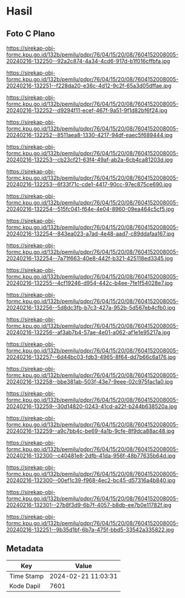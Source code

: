 # Hasil

## Foto C Plano

https://sirekap-obj-formc.kpu.go.id/132b/pemilu/pdpr/76/04/15/20/08/7604152008005-20240216-132250--92a2c874-4a34-4cd6-917d-b1f016cffbfa.jpg

https://sirekap-obj-formc.kpu.go.id/132b/pemilu/pdpr/76/04/15/20/08/7604152008005-20240216-132251--f228da20-e36c-4d12-9c2f-65a3d05dffae.jpg

https://sirekap-obj-formc.kpu.go.id/132b/pemilu/pdpr/76/04/15/20/08/7604152008005-20240216-132252--d9294f11-ecef-467f-9a51-9f1d82bf6f24.jpg

https://sirekap-obj-formc.kpu.go.id/132b/pemilu/pdpr/76/04/15/20/08/7604152008005-20240216-132252--8511aea8-1330-4217-94df-eaec5f689444.jpg

https://sirekap-obj-formc.kpu.go.id/132b/pemilu/pdpr/76/04/15/20/08/7604152008005-20240216-132253--cb23cf21-63f4-49af-ab2a-6cb4ca81203d.jpg

https://sirekap-obj-formc.kpu.go.id/132b/pemilu/pdpr/76/04/15/20/08/7604152008005-20240216-132253--6f33f71c-cde1-4417-90cc-97ec875ce690.jpg

https://sirekap-obj-formc.kpu.go.id/132b/pemilu/pdpr/76/04/15/20/08/7604152008005-20240216-132254--515fc041-f64e-4e04-8960-09ea464c5cf5.jpg

https://sirekap-obj-formc.kpu.go.id/132b/pemilu/pdpr/76/04/15/20/08/7604152008005-20240216-132254--843ea023-a7ad-4e48-aad7-c89ddafaa167.jpg

https://sirekap-obj-formc.kpu.go.id/132b/pemilu/pdpr/76/04/15/20/08/7604152008005-20240216-132254--7a71f663-40e8-442f-b321-425118ed3345.jpg

https://sirekap-obj-formc.kpu.go.id/132b/pemilu/pdpr/76/04/15/20/08/7604152008005-20240216-132255--4cf19246-d954-442c-b4ee-7fe1f54028e7.jpg

https://sirekap-obj-formc.kpu.go.id/132b/pemilu/pdpr/76/04/15/20/08/7604152008005-20240216-132256--5d8dc3fb-b7c3-427a-952b-5d567eb4cfb0.jpg

https://sirekap-obj-formc.kpu.go.id/132b/pemilu/pdpr/76/04/15/20/08/7604152008005-20240216-132256--af3ab7b4-57ae-4e01-a062-af1e1e95217a.jpg

https://sirekap-obj-formc.kpu.go.id/132b/pemilu/pdpr/76/04/15/20/08/7604152008005-20240216-132257--6d44bc03-fdb3-4965-8f64-dd7b66c6a176.jpg

https://sirekap-obj-formc.kpu.go.id/132b/pemilu/pdpr/76/04/15/20/08/7604152008005-20240216-132258--bbe381ab-503f-43e7-9eee-02c975fac1a0.jpg

https://sirekap-obj-formc.kpu.go.id/132b/pemilu/pdpr/76/04/15/20/08/7604152008005-20240216-132259--30d14820-0243-41cd-a22f-b244b638520a.jpg

https://sirekap-obj-formc.kpu.go.id/132b/pemilu/pdpr/76/04/15/20/08/7604152008005-20240216-132259--a9c7bb4c-be69-4a1b-9cfe-8f9dca88ac48.jpg

https://sirekap-obj-formc.kpu.go.id/132b/pemilu/pdpr/76/04/15/20/08/7604152008005-20240216-132300--c40481e8-2dfb-41da-956f-48b77635b64d.jpg

https://sirekap-obj-formc.kpu.go.id/132b/pemilu/pdpr/76/04/15/20/08/7604152008005-20240216-132300--00ef1c39-f968-4ec2-bc45-d57316a4b840.jpg

https://sirekap-obj-formc.kpu.go.id/132b/pemilu/pdpr/76/04/15/20/08/7604152008005-20240216-132301--27b8f3d9-6b7f-4057-b8db-ee7b0e11782f.jpg

https://sirekap-obj-formc.kpu.go.id/132b/pemilu/pdpr/76/04/15/20/08/7604152008005-20240216-132251--9b35d1bf-6b7a-475f-bbd5-33542a335822.jpg


## Metadata

| Key        | Value               |
| ---------- | ------------------- |
| Time Stamp | 2024-02-21 11:03:31 |
| Kode Dapil | 7601                |



